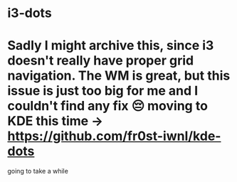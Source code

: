 # i3-dots

# Sadly I might archive this, since i3 doesn't really have proper grid navigation. The WM is great, but this issue is just too big for me and I couldn't find any fix 😔 moving to KDE this time → https://github.com/fr0st-iwnl/kde-dots

going to take a while

